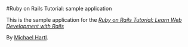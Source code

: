 #Ruby on Rails Tutorial: sample application

This is the sample application for the [*Ruby on Rails Tutorial: Learn Web Development with Rails*](http://www.railstutorial.org/)

By [Michael Hartl](http://www.michaelhartl.com/).